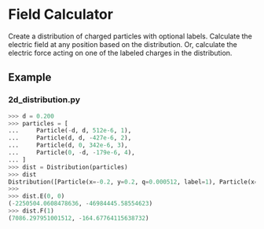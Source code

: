 # Field Calculator

Create a distribution of charged particles with optional labels.
Calculate the electric field at any position based on the distribution.
Or, calculate the electric force acting on one of the labeled charges in the distribution.

## Example

### 2d_distribution.py

```py
>>> d = 0.200
>>> particles = [
...     Particle(-d, d, 512e-6, 1),
...     Particle(d, d, -427e-6, 2),
...     Particle(d, 0, 342e-6, 3),
...     Particle(0, -d, -179e-6, 4),
... ]
>>> dist = Distribution(particles)
>>> dist
Distribution([Particle(x=-0.2, y=0.2, q=0.000512, label=1), Particle(x=0.2, y=0.2, q=-0.000427, label=2), Particle(x=0.2, y=0, q=0.000342, label=3), Particle(x=0, y=-0.2, q=-0.000179, label=4)])
>>>
>>> dist.E(0, 0)
(-2250504.0608478636, -46984445.58554623)
>>> dist.F(1)
(7086.297951001512, -164.67764115638732)
```
